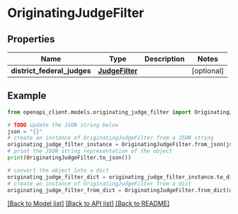 # OriginatingJudgeFilter


## Properties

Name | Type | Description | Notes
------------ | ------------- | ------------- | -------------
**district_federal_judges** | [**JudgeFilter**](JudgeFilter.md) |  | [optional] 

## Example

```python
from openapi_client.models.originating_judge_filter import OriginatingJudgeFilter

# TODO update the JSON string below
json = "{}"
# create an instance of OriginatingJudgeFilter from a JSON string
originating_judge_filter_instance = OriginatingJudgeFilter.from_json(json)
# print the JSON string representation of the object
print(OriginatingJudgeFilter.to_json())

# convert the object into a dict
originating_judge_filter_dict = originating_judge_filter_instance.to_dict()
# create an instance of OriginatingJudgeFilter from a dict
originating_judge_filter_from_dict = OriginatingJudgeFilter.from_dict(originating_judge_filter_dict)
```
[[Back to Model list]](../README.md#documentation-for-models) [[Back to API list]](../README.md#documentation-for-api-endpoints) [[Back to README]](../README.md)


